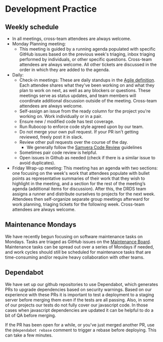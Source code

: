 # Development Practice

## Weekly schedule

- In all meetings, cross-team attendees are always welcome.
- Monday Planning meeting:
  - This meeting is guided by a running agenda populated with specific GitHub issues based on the previous week's triaging, inbox triaging performed by individuals, or other specific questions.  Cross-team attendees are always welcome.  All other tickets are discussed in the order in which they are added to the agenda.
- Daily:
  - Check-in meetings: These are daily standups in the [Agile definition](https://www.tutorialspoint.com/agile/agile_daily_standup.htm).  Each attendee shares what they've been working on and what they plan to work on next, as well as any blockers or questions.  These meetings serve as status updates, and team members will coordinate additional discussion outside of the meeting.  Cross-team attendees are always welcome.
  - Self-assign an issue from the ready column for the project you're working
    on. Work individually or in a pair.
  - Ensure new / modified code has test coverage.
  - Run Rubocop to enforce code style agreed upon by our team.
  - Do not merge your own pull request. If your PR isn't getting reviewed, freely post it in slack.
  - Review other pull requests over the course of the day.
    - We generally follow the [Samvera Code Review](https://samvera.github.io/review.html) guidelines
  - Sometimes pair code review is helpful.
  - Open issues in Github as needed (check if there is a similar issue to avoid duplicates).
- Friday Wrap-up meeting: This meeting has an agenda with two sections: one focusing on the week's work that attendees populate with bullet points as representative summaries of their work that they wish to highlight in the meeting, and a section for the rest of the meeting’s agenda (additional items for discussion).  After this, the DRDS team assigns a runner and distribute ourselves to projects for the next week.  Attendees then self-organize separate group meetings afterward for work planning, triaging tickets for the following week.  Cross-team attendees are always welcome.

## Maintenance Mondays

We have recently begun focusing on software maintenance tasks on Mondays.  Tasks are triaged as GitHub issues on the [Maintenance Board](https://github.com/orgs/pulibrary/projects/4).  Maintenance tasks can be spread out over a series of Mondays if needed, and work cycles should still be scheduled for maintenance tasks that are time-consuming and/or require heavy collaboration with other teams.

## Dependabot

We have set up our github repositories to use Dependabot, which generates PRs to
upgrade dependencies based on security warnings. Based on our experience with
these PRs it is important to test a deployment to a staging server before
merging them even if the tests are all passing. Also, in some of our projects
our tests do not fully cover our javascript code. In those cases when javascript
dependencies are updated it can be helpful to do a bit of QA before merging.

If the PR has been open for a while, or you've just merged another PR, use the `@dependabot rebase` comment to trigger a rebase before deploying. This can take a few minutes.

